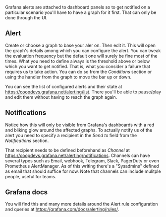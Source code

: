 Grafana alerts are attached to dashboard panels so to get notified on a particular scenario you'll have to have a graph for it first. That can only be done through the UI.

## Alert

Create or choose a graph to base your aler on. Then edit it. This will open the graph's details among which you can configure the alert. You can tweak the evaluation frequency but the default one will surely be fine most of the times. What you need to define always is the threshold above or below which you want to get notified. That is, what you consider a failure that requires us to take action. You can do so from the _Conditions_ section or using the handler from the graph to move the bar up or down.

You can see the list of configured alerts and their state at https://coopdevs.grafana.net/alerting/list. There you'll be able to pause/play and edit them without having to reach the graph again.

## Notifications

Notice how this will only be visible from Grafana's dashboards with a red and bliking glow around the affected graphs. To actually notify us of the alert you need to specify a recipient in the _Send to_ field from the _Notifications_ section.

That recipient needs to be defined beforehand as _Channel_ at https://coopdevs.grafana.net/alerting/notifications. Channels can have several types such as Email, webhook, Telegram, Slack, PagerDuty or even Prometheus AlertManager. As of this writing there's a "Sysadmins" defined as email that should suffice for now. Note that channels can include mulitple people, useful for teams.

## Grafana docs

You will find this and many more details around the Alert rule configuration and queries at https://grafana.com/docs/alerting/rules/.
